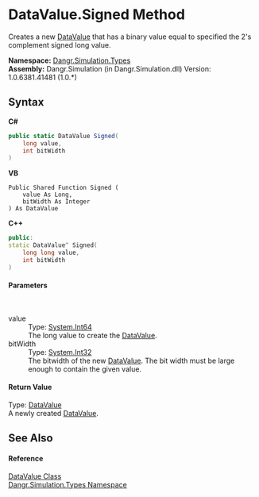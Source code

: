 # DataValue.Signed Method 
 

Creates a new <a href="T_Dangr_Simulation_Types_DataValue">DataValue</a> that has a binary value equal to specified the 2's complement signed long value.

**Namespace:**&nbsp;<a href="N_Dangr_Simulation_Types">Dangr.Simulation.Types</a><br />**Assembly:**&nbsp;Dangr.Simulation (in Dangr.Simulation.dll) Version: 1.0.6381.41481 (1.0.*)

## Syntax

**C#**<br />
``` C#
public static DataValue Signed(
	long value,
	int bitWidth
)
```

**VB**<br />
``` VB
Public Shared Function Signed ( 
	value As Long,
	bitWidth As Integer
) As DataValue
```

**C++**<br />
``` C++
public:
static DataValue^ Signed(
	long long value, 
	int bitWidth
)
```


#### Parameters
&nbsp;<dl><dt>value</dt><dd>Type: <a href="http://msdn2.microsoft.com/en-us/library/6yy583ek" target="_blank">System.Int64</a><br />The long value to create the <a href="T_Dangr_Simulation_Types_DataValue">DataValue</a>.</dd><dt>bitWidth</dt><dd>Type: <a href="http://msdn2.microsoft.com/en-us/library/td2s409d" target="_blank">System.Int32</a><br />The bitwidth of the new <a href="T_Dangr_Simulation_Types_DataValue">DataValue</a>. The bit width must be large enough to contain the given value.</dd></dl>

#### Return Value
Type: <a href="T_Dangr_Simulation_Types_DataValue">DataValue</a><br />A newly created <a href="T_Dangr_Simulation_Types_DataValue">DataValue</a>.

## See Also


#### Reference
<a href="T_Dangr_Simulation_Types_DataValue">DataValue Class</a><br /><a href="N_Dangr_Simulation_Types">Dangr.Simulation.Types Namespace</a><br />